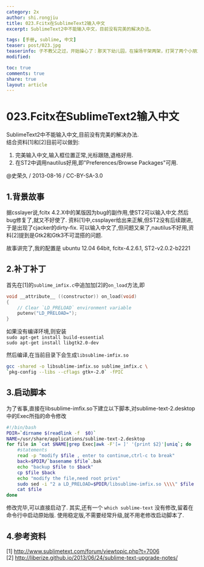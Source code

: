 ```yaml
---
category: 2x
author: shi.rongjiu
title: 023.Fcitx在SublimeText2输入中文
excerpt: SublimeText2中不能输入中文，目前没有完美的解决办法。

tags: [手册, sublime, 中文]
teaser: post/023.jpg
teaserinfo: 子不教父之过，开始操心了：那天下幼儿园，在操场干架两架，打哭了两个小朋友。
modified: 

toc: true
comments: true
share: true
layout: article
---
```


# 023.Fcitx在SublimeText2输入中文

SublimeText2中不能输入中文,目前没有完美的解决办法.  
结合资料[1]和[2]目前可以做到:  
1) 完美输入中文,输入框位置正常,光标跟随,退格好用.  
2) 在ST2中调用nautilus好用,即"Preferences/Browse Packages"可用.

@史荣久 / 2013-08-16 / CC-BY-SA-3.0  

## 1.背景故事

据csslayer说,fcitx 4.2.X中的某版因为bug的副作用,使ST2可以输入中文.然后bug修复了,就又不好使了.
资料[1]中,cssplayer给出来正解,但ST2没有后续跟进,于是出现了cjacker的dirty-fix.
可以输入中文了,但问题又来了,nautilus不好用,资料[2]提到是Gtk2和Gtk3不可混搭的问题.

故事讲完了,我的配置是 ubuntu 12.04 64bit, fcitx-4.2.6.1, ST2-v2.0.2-b2221

## 2.补丁补丁

首先在[1]的`sublime_imfix.c`中追加加[2]的`on_load`方法,即

``` c
void __attribute__ ((constructor)) on_load(void)
{
    // Clear `LD_PRELOAD` environment variable
    putenv("LD_PRELOAD=");
}
```

如果没有编译环境,则安装  
`sudo apt-get install build-essential`  
`sudo apt-get install libgtk2.0-dev`  

然后编译,在当前目录下会生成`libsublime-imfix.so`

``` bash
gcc -shared -o libsublime-imfix.so sublime_imfix.c \
`pkg-config --libs --cflags gtk+-2.0` -fPIC
```

## 3.启动脚本

为了省事,直接在libsublime-imfix.so下建立以下脚本,对sublime-text-2.desktop中的Exec所指的命令修改

``` bash
#!/bin/bash
PDIR=`dirname $(readlink -f  $0)`
NAME=/usr/share/applications/sublime-text-2.desktop
for file in `cat $NAME|grep Exec|awk -F'[= ]' '{print $2}'|uniq`; do
    #statements
    read -p "modify $file , enter to continue,ctrl-c to break"
    back=$PDIR/`basename $file`.bak
    echo "backup $file to $back"
    cp $file $back
    echo "modify the file,need root privs"
    sudo sed -i "2 a LD_PRELOAD=$PDIR/libsublime-imfix.so \\\\" $file
    cat $file
done
```

修改完毕,可以直接启动了.
其实,还有一个 `which sublime-text` 没有修改,留着在命令行中启动原始版.
使用稳定版,不需要经常升级,就不用老修改启动脚本了.

## 4.参考资料

[1] http://www.sublimetext.com/forum/viewtopic.php?t=7006  
[2] http://liberize.github.io/2013/06/24/sublime-text-upgrade-notes/
